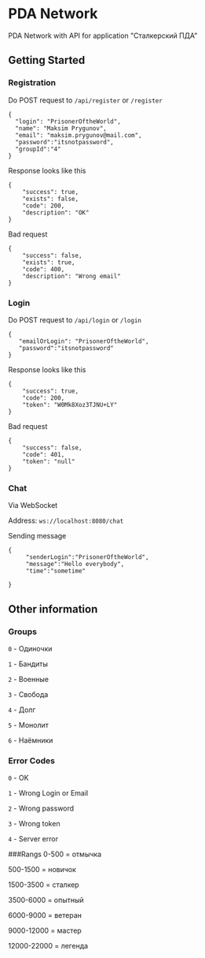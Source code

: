 # PDA Network
PDA Network with API for application "Сталкерский ПДА"
## Getting Started

### Registration

Do POST request to
`/api/register` or `/register`

```
{
  "login": "PrisonerOftheWorld",
  "name": "Maksim Prygunov",
  "email": "maksim.prygunov@mail.com",
  "password":"itsnotpassword",
  "groupId":"4"
}
``` 
Response looks like this

```
{
    "success": true,
    "exists": false,
    "code": 200,
    "description": "OK"
}
```
Bad request

```
{
    "success": false,
    "exists": true,
    "code": 400,
    "description": "Wrong email"
}
```


### Login
Do POST request to
`/api/login` or `/login`

```
{
   "emailOrLogin": "PrisonerOftheWorld",
   "password":"itsnotpassword"
}
```

Response looks like this

```
{
    "success": true,
    "code": 200,
    "token": "W0Mk8Xoz3TJNU+LY"
}
```

Bad request
```
{
    "success": false,
    "code": 401,
    "token": "null"
}
```

### Chat

Via WebSocket

Address: ``ws://localhost:8080/chat``

Sending message 

```
{
     "senderLogin":"PrisonerOftheWorld",
     "message":"Hello everybody",
     "time":"sometime"

}
```

## Other information

### Groups

`0` - Одиночки

`1` - Бандиты

`2` - Военные

`3` - Свобода

`4` - Долг

`5` - Монолит

`6` - Наёмники

### Error Codes

`0` - OK

`1` - Wrong Login or Email

`2` - Wrong password

`3` - Wrong token

`4` - Server error

###Rangs
0-500 = отмычка 

500-1500 = новичок

1500-3500 = сталкер

3500-6000 = опытный

6000-9000 = ветеран

9000-12000 = мастер

12000-22000 = легенда
